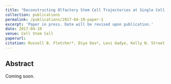 ```yaml
---
title: "Deconstructing Olfactory Stem Cell Trajectories at Single Cell Resolution (in press)"
collection: publications
permalink: /publications/2017-04-10-paper-1
excerpt: 'Paper in press. Date will be revised upon publication.'
date: 2017-04-10
venue: Cell Stem Cell
paperurl: 
citation: Russell B. Fletcher*, Diya Das*, Levi Gadye, Kelly N. Street, Ariane Baudhuin, Allon Wagner, Michael B. Cole, Quetzal Flores, Yoon Gi Choi, Nir Yosef, Elizabeth Purdom, Sandrine Dudoit, Davide Risso and John Ngai. Deconstructing Olfactory Stem Cell Trajectories at Single Cell Resolution. <i>Cell Stem Cell</i>, in press.
---
```


## Abstract
Coming soon.

